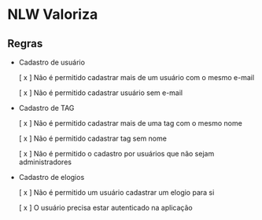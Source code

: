# NLW Valoriza


## Regras

- Cadastro de usuário
  
  [ x ] Não é permitido cadastrar mais de um usuário com o mesmo e-mail

  [ x ] Não é permitido cadastrar usuário sem e-mail



- Cadastro de TAG
  
  [ x ] Não é permitido cadastrar mais de uma tag com o mesmo nome

  [ x ] Não é permitido cadastrar tag sem nome

  [ x ] Não é permitido o cadastro por usuários que não sejam administradores



- Cadastro de elogios
  
  [ x ] Não é permitido um usuário cadastrar um elogio para si

  [ x ] O usuário precisa estar autenticado na aplicação
